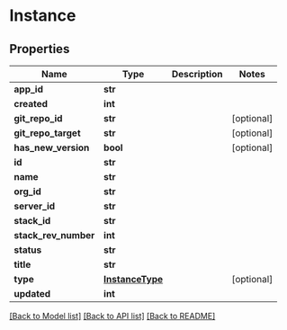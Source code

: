 # Instance

## Properties
Name | Type | Description | Notes
------------ | ------------- | ------------- | -------------
**app_id** | **str** |  | 
**created** | **int** |  | 
**git_repo_id** | **str** |  | [optional] 
**git_repo_target** | **str** |  | [optional] 
**has_new_version** | **bool** |  | [optional] 
**id** | **str** |  | 
**name** | **str** |  | 
**org_id** | **str** |  | 
**server_id** | **str** |  | 
**stack_id** | **str** |  | 
**stack_rev_number** | **int** |  | 
**status** | **str** |  | 
**title** | **str** |  | 
**type** | [**InstanceType**](InstanceType.md) |  | [optional] 
**updated** | **int** |  | 

[[Back to Model list]](../README.md#documentation-for-models) [[Back to API list]](../README.md#documentation-for-api-endpoints) [[Back to README]](../README.md)


